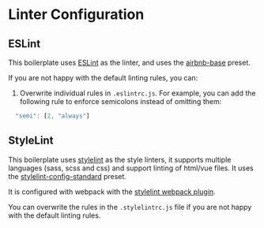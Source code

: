 # Linter Configuration

## ESLint

This boilerplate uses [ESLint](http://eslint.org/) as the linter, and uses the [airbnb-base](https://github.com/airbnb/javascript) preset.

If you are not happy with the default linting rules, you can:

1. Overwrite individual rules in `.eslintrc.js`. For example, you can add the following rule to enforce semicolons instead of omitting them:

```js
  "semi": [2, "always"]
```

## StyleLint

This boilerplate uses [stylelint](https://github.com/stylelint/stylelint) as the style linters, it supports multiple languages (sass, scss and css) and support linting of html/vue files. It uses the [stylelint-config-standard](https://github.com/stylelint/stylelint-config-standard) preset.

It is configured with webpack with the [stylelint webpack plugin](https://github.com/vieron/stylelint-webpack-plugin).

You can overwrite the rules in the `.stylelintrc.js` file if you are not happy with the default linting rules.
